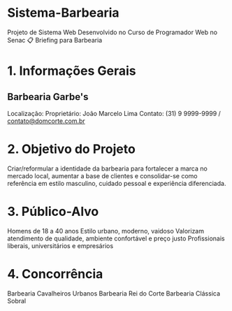 # Sistema-Barbearia
Projeto de Sistema Web Desenvolvido no Curso de Programador Web no Senac
📋 Briefing para Barbearia
# 1. Informações Gerais
 ## Barbearia Garbe's
Localização: 
Proprietário: João Marcelo Lima
Contato: (31) 9 9999-9999 / contato@domcorte.com.br

# 2. Objetivo do Projeto
Criar/reformular a identidade da barbearia para fortalecer a marca no mercado local, aumentar a base de clientes e consolidar-se como referência em estilo masculino, cuidado pessoal e experiência diferenciada.

# 3. Público-Alvo
Homens de 18 a 40 anos
Estilo urbano, moderno, vaidoso
Valorizam atendimento de qualidade, ambiente confortável e preço justo
Profissionais liberais, universitários e empresários

# 4. Concorrência
Barbearia Cavalheiros Urbanos
Barbearia Rei do Corte
Barbearia Clássica Sobral
